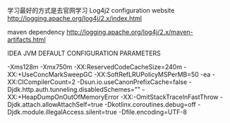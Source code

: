 学习最好的方式是去官网学习
Log4j2 configuration website 
http://logging.apache.org/log4j/2.x/index.html

maven dependency 
http://logging.apache.org/log4j/2.x/maven-artifacts.html

IDEA JVM DEFAULT CONFIGURATION  PARAMETERS

-Xms128m
-Xmx750m
-XX:ReservedCodeCacheSize=240m
-XX:+UseConcMarkSweepGC
-XX:SoftRefLRUPolicyMSPerMB=50
-ea
-XX:CICompilerCount=2
-Dsun.io.useCanonPrefixCache=false
-Djdk.http.auth.tunneling.disabledSchemes=""
-XX:+HeapDumpOnOutOfMemoryError
-XX:-OmitStackTraceInFastThrow
-Djdk.attach.allowAttachSelf=true
-Dkotlinx.coroutines.debug=off
-Djdk.module.illegalAccess.silent=true
-Dfile.encoding=UTF-8
